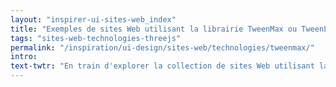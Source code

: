 ```yaml
---
layout: "inspirer-ui-sites-web_index"
title: "Exemples de sites Web utilisant la librairie TweenMax ou TweenLite"
tags: "sites-web-technologies-threejs"
permalink: "/inspiration/ui-design/sites-web/technologies/tweenmax/"
intro:
text-twtr: "En train d'explorer la collection de sites Web utilisant la librairie Tween Max du @MagDuWebdesign #tweenmax"
---
```

